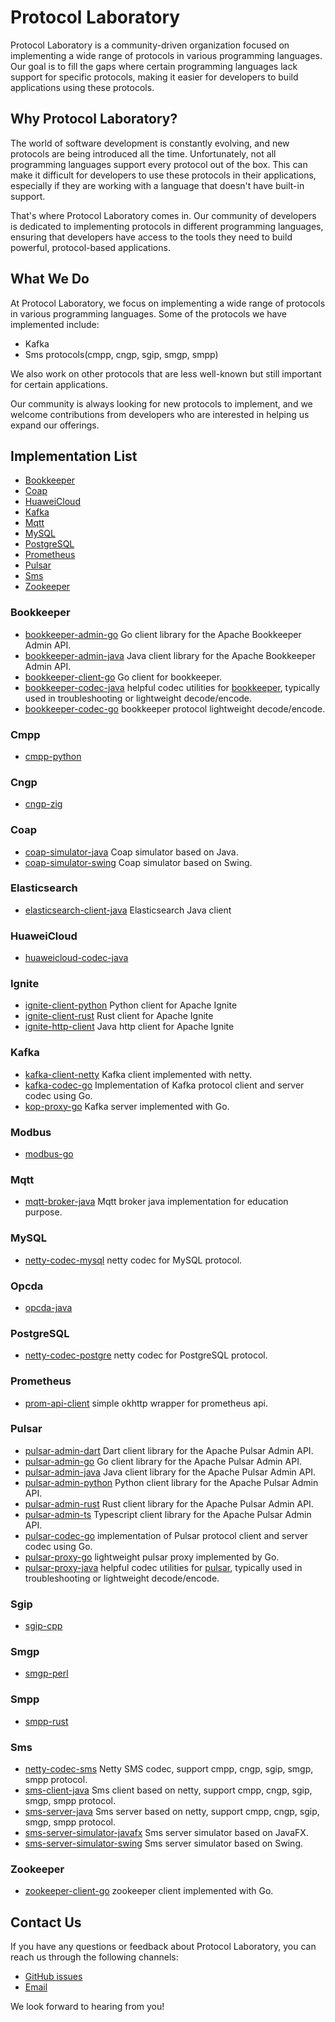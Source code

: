 # Protocol Laboratory

Protocol Laboratory is a community-driven organization focused on implementing a wide range of protocols in various programming languages. Our goal is to fill the gaps where certain programming languages lack support for specific protocols, making it easier for developers to build applications using these protocols.

## Why Protocol Laboratory?

The world of software development is constantly evolving, and new protocols are being introduced all the time. Unfortunately, not all programming languages support every protocol out of the box. This can make it difficult for developers to use these protocols in their applications, especially if they are working with a language that doesn't have built-in support.

That's where Protocol Laboratory comes in. Our community of developers is dedicated to implementing protocols in different programming languages, ensuring that developers have access to the tools they need to build powerful, protocol-based applications.

## What We Do

At Protocol Laboratory, we focus on implementing a wide range of protocols in various programming languages. Some of the protocols we have implemented include:

- Kafka
- Sms protocols(cmpp, cngp, sgip, smgp, smpp)

We also work on other protocols that are less well-known but still important for certain applications.

Our community is always looking for new protocols to implement, and we welcome contributions from developers who are interested in helping us expand our offerings.

## Implementation List

- [Bookkeeper](#Bookkeeper)
- [Coap](#Coap)
- [HuaweiCloud](#HuaweiCloud)
- [Kafka](#Kafka)
- [Mqtt](#Mqtt)
- [MySQL](#MySQL)
- [PostgreSQL](#PostgreSQL)
- [Prometheus](#Prometheus)
- [Pulsar](#Pulsar)
- [Sms](#Sms)
- [Zookeeper](#Zookeeper)

### Bookkeeper

- [bookkeeper-admin-go](https://github.com/protocol-laboratory/bookkeeper-admin-go) Go client library for the Apache Bookkeeper Admin API.
- [bookkeeper-admin-java](https://github.com/protocol-laboratory/bookkeeper-admin-java) Java client library for the Apache Bookkeeper Admin API.
- [bookkeeper-client-go](https://github.com/protocol-laboratory/bookkeeper-client-go) Go client for bookkeeper.
- [bookkeeper-codec-java](https://github.com/protocol-laboratory/bookkeeper-codec-java) helpful codec utilities for [bookkeeper](https://bookkeeper.apache.org/), typically used in troubleshooting or lightweight decode/encode.
- [bookkeeper-codec-go](https://github.com/protocol-laboratory/bookkeeper-codec-go) bookkeeper protocol lightweight decode/encode.

### Cmpp

- [cmpp-python](https://github.com/protocol-laboratory/cmpp-python)

### Cngp

- [cngp-zig](https://github.com/protocol-laboratory/cngp-zig)

### Coap

- [coap-simulator-java](https://github.com/protocol-laboratory/coap-simulator-java) Coap simulator based on Java.
- [coap-simulator-swing](https://github.com/protocol-laboratory/coap-simulator-swing) Coap simulator based on Swing.

### Elasticsearch

- [elasticsearch-client-java](https://github.com/protocol-laboratory/elasticsearch-client-java) Elasticsearch Java client

### HuaweiCloud

- [huaweicloud-codec-java](https://github.com/protocol-laboratory/huaweicloud-codec-java)

### Ignite

- [ignite-client-python](https://github.com/protocol-laboratory/ignite-client-python) Python client for Apache Ignite
- [ignite-client-rust](https://github.com/protocol-laboratory/ignite-client-rust) Rust client for Apache Ignite
- [ignite-http-client](https://github.com/protocol-laboratory/ignite-http-client) Java http client for Apache Ignite

### Kafka

- [kafka-client-netty](https://github.com/protocol-laboratory/kafka-client-netty) Kafka client implemented with netty.
- [kafka-codec-go](https://github.com/protocol-laboratory/kafka-codec-go) Implementation of Kafka protocol client and server codec using Go.
- [kop-proxy-go](https://github.com/protocol-laboratory/kop-proxy-go) Kafka server implemented with Go.

### Modbus

- [modbus-go](https://github.com/protocol-laboratory/modbus-go)

### Mqtt

- [mqtt-broker-java](https://github.com/protocol-laboratory/mqtt-broker-java) Mqtt broker java implementation for education purpose.

### MySQL

- [netty-codec-mysql](https://github.com/protocol-laboratory/netty-codec-mysql) netty codec for MySQL protocol.

### Opcda

- [opcda-java](https://github.com/protocol-laboratory/opcda-java)

### PostgreSQL

- [netty-codec-postgre](https://github.com/protocol-laboratory/netty-codec-postgre) netty codec for PostgreSQL protocol.

### Prometheus

- [prom-api-client](https://github.com/protocol-laboratory/prom-api-client) simple okhttp wrapper for prometheus api.

### Pulsar

- [pulsar-admin-dart](https://github.com/protocol-laboratory/pulsar-admin-dart)  Dart client library for the Apache Pulsar Admin API.
- [pulsar-admin-go](https://github.com/protocol-laboratory/pulsar-admin-go)  Go client library for the Apache Pulsar Admin API.
- [pulsar-admin-java](https://github.com/protocol-laboratory/pulsar-admin-java)  Java client library for the Apache Pulsar Admin API.
- [pulsar-admin-python](https://github.com/protocol-laboratory/pulsar-admin-python)  Python client library for the Apache Pulsar Admin API.
- [pulsar-admin-rust](https://github.com/protocol-laboratory/pulsar-admin-rust)  Rust client library for the Apache Pulsar Admin API.
- [pulsar-admin-ts](https://github.com/protocol-laboratory/pulsar-admin-ts)  Typescript client library for the Apache Pulsar Admin API.
- [pulsar-codec-go](https://github.com/protocol-laboratory/pulsar-codec-go) implementation of Pulsar protocol client and server codec using Go.
- [pulsar-proxy-go](https://github.com/protocol-laboratory/pulsar-proxy-go) lightweight pulsar proxy implemented by Go.
- [pulsar-proxy-java](https://github.com/protocol-laboratory/pulsar-codec-java) helpful codec utilities for [pulsar](https://pulsar.apache.org/), typically used in troubleshooting or lightweight decode/encode.

### Sgip

- [sgip-cpp](https://github.com/protocol-laboratory/sgip-cpp)

### Smgp

- [smgp-perl](https://github.com/protocol-laboratory/smgp-perl)

### Smpp

- [smpp-rust](https://github.com/protocol-laboratory/smpp-rust)

### Sms

- [netty-codec-sms](https://github.com/protocol-laboratory/netty-codec-sms) Netty SMS codec, support cmpp, cngp, sgip, smgp, smpp protocol.
- [sms-client-java](https://github.com/protocol-laboratory/sms-client-java) Sms client based on netty, support cmpp, cngp, sgip, smgp, smpp protocol.
- [sms-server-java](https://github.com/protocol-laboratory/sms-server-java) Sms server based on netty, support cmpp, cngp, sgip, smgp, smpp protocol.
- [sms-server-simulator-javafx](https://github.com/protocol-laboratory/sms-server-simulator-javafx) Sms server simulator based on JavaFX.
- [sms-server-simulator-swing](https://github.com/protocol-laboratory/sms-server-simulator-swing) Sms server simulator based on Swing.

### Zookeeper

- [zookeeper-client-go](https://github.com/protocol-laboratory/zookeeper-client-go) zookeeper client implemented with Go.

## Contact Us

If you have any questions or feedback about Protocol Laboratory, you can reach us through the following channels:

- [GitHub issues](https://github.com/protocol-laboratory/protocols/issues)
- [Email](shoothzj@gmail.com)

We look forward to hearing from you!
